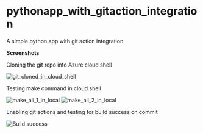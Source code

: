 # pythonapp_with_gitaction_integration
A simple python app with git action integration


**Screenshots**

Cloning the git repo into Azure cloud shell

![git_cloned_in_cloud_shell](https://user-images.githubusercontent.com/108083391/192134670-2c218b50-b834-4a2d-812f-ecb58cd1bd02.jpg)


Testing make command in cloud shell

![make_all_1_in_local](https://user-images.githubusercontent.com/108083391/192134733-ab994a68-d3a0-4a26-8a47-7e8034f598a5.jpg)
![make_all_2_in_local](https://user-images.githubusercontent.com/108083391/192134736-2e9c3180-14f5-4a5b-afe3-8b72aaae6cd6.jpg)


Enabling git actions and testing for build success on commit

![Build success](https://user-images.githubusercontent.com/108083391/192134768-49d0f760-546c-41f5-ac2f-0bf841f7f2dd.jpg)
